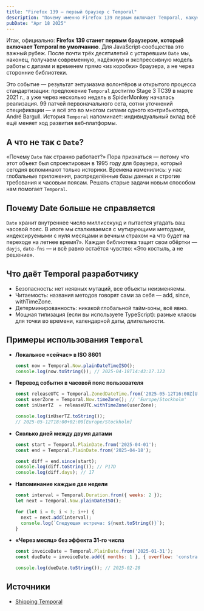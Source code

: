 ```yaml
---
title: "Firefox 139 — первый браузер с Temporal"
description: "Почему именно Firefox 139 первым включает Temporal, какую роль сыграло сообщество и как использовать новую API на практике — подробный наставнический обзор с примерами."
pubDate: "Apr 18 2025"
---
```


Итак, официально: **Firefox 139 станет первым браузером, который включает Temporal по умолчанию**. Для JavaScript‑сообщества это важный рубеж. После почти трёх десятилетий с устаревшим `Date` мы, наконец, получаем современную, надёжную и экспрессивную модель работы с датами и временем прямо «из коробки» браузера, а не через сторонние библиотеки.

Это событие — результат энтузиазма волонтёров и открытого процесса стандартизации: предложение `Temporal` достигло Stage 3 TC39 в марте 2021 г., а уже через несколько недель в SpiderMonkey началась реализация. 99 патчей первоначального сета, сотни уточнений спецификации — и всё это во многом силами одного контрибьютора, André Bargull. История `Temporal` напоминает: индивидуальный вклад всё ещё меняет ход развития веб‑платформы.

## А что не так с `Date`?
«Почему `Date` так странно работает?» Пора признаться — потому что этот объект был спроектирован в 1995 году для браузера, который сегодня вспоминают только историки. Времена изменились: у нас глобальные приложения, распределённые базы данных и строгие требования к часовым поясам. Решать старые задачи новым способом нам помогает `Temporal`.

## Почему Date больше не справляется
`Date` хранит внутреннее число миллисекунд и пытается угадать ваш часовой пояс. В итоге мы сталкиваемся с мутирующими методами, индексируемыми с нуля месяцами и вечным страхом «а что будет на переходе на летнее время?». Каждая библиотека тащит свои обёртки —  `dayjs`, `date‑fns` — и всё равно остаётся чувство: «Это костыль, а не решение».

## Что даёт Temporal разработчику
- Безопасность: нет неявных мутаций, все объекты неизменяемы.
- Читаемость: названия методов говорят сами за себя — add, since, withTimeZone.
- Детерминированность: никакой глобальной тайм‑зоны, всё явно.
- Мощная типизация (если вы используете TypeScript): разные классы для точки во времени, календарной даты, длительности.

## Примеры использования `Temporal`

- **Локальное «сейчас» в ISO 8601**
  ```js
  const now = Temporal.Now.plainDateTimeISO();
  console.log(now.toString()); // 2025-04-18T14:43:17.123
  ```

- **Перевод события в часовой пояс пользователя**
  ```js
  const releaseUTC = Temporal.ZonedDateTime.from('2025-05-12T16:00Z[UTC]');
  const userZone = Temporal.Now.timeZone(); // 'Europe/Stockholm'
  const inUserTZ  = releaseUTC.withTimeZone(userZone);

  console.log(inUserTZ.toString());
  // 2025-05-12T18:00+02:00[Europe/Stockholm]
  ```

- **Сколько дней между двумя датами**
  ```js
  const start = Temporal.PlainDate.from('2025-04-01');
  const end = Temporal.PlainDate.from('2025-04-18');

  const diff = end.since(start);
  console.log(diff.toString()); // P17D
  console.log(diff.days); // 17
  ```

- **Напоминание каждые две недели**
  ```js
  const interval = Temporal.Duration.from({ weeks: 2 });
  let next = Temporal.Now.plainDateISO();

  for (let i = 0; i < 3; i++) {
    next = next.add(interval);
    console.log(`Следующая встреча: ${next.toString()}`);
  }
  ```

- **«Через месяц» без эффекта 31‑го числа**
  ```js
  const invoiceDate = Temporal.PlainDate.from('2025-01-31');
  const dueDate = invoiceDate.add({ months: 1 }, { overflow: 'constrain' });

  console.log(dueDate.toString()); // 2025-02-28
  ```


## Источники
- [Shipping Temporal](https://spidermonkey.dev/blog/2025/04/11/shipping-temporal.html)
